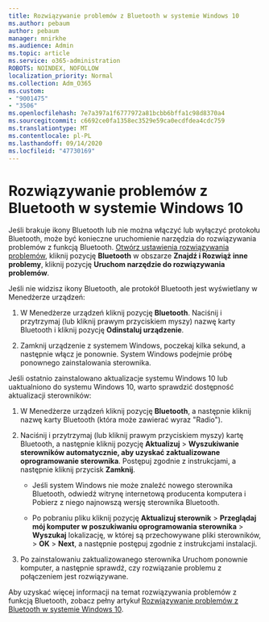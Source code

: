 ```yaml
---
title: Rozwiązywanie problemów z Bluetooth w systemie Windows 10
ms.author: pebaum
author: pebaum
manager: mnirkhe
ms.audience: Admin
ms.topic: article
ms.service: o365-administration
ROBOTS: NOINDEX, NOFOLLOW
localization_priority: Normal
ms.collection: Adm_O365
ms.custom:
- "9001475"
- "3506"
ms.openlocfilehash: 7e7a397a1f6777972a81bcbb6bffa1c98d8370a4
ms.sourcegitcommit: c6692ce0fa1358ec3529e59ca0ecdfdea4cdc759
ms.translationtype: MT
ms.contentlocale: pl-PL
ms.lasthandoff: 09/14/2020
ms.locfileid: "47730169"
---
```

# <a name="fix-bluetooth-problems-in-windows-10"></a>Rozwiązywanie problemów z Bluetooth w systemie Windows 10

Jeśli brakuje ikony Bluetooth lub nie można włączyć lub wyłączyć protokołu Bluetooth, może być konieczne uruchomienie narzędzia do rozwiązywania problemów z funkcją Bluetooth. [Otwórz ustawienia rozwiązywania problemów](ms-settings:troubleshoot), kliknij pozycję **Bluetooth** w obszarze **Znajdź i Rozwiąż inne problemy**, kliknij pozycję **Uruchom narzędzie do rozwiązywania problemów**.

Jeśli nie widzisz ikony Bluetooth, ale protokół Bluetooth jest wyświetlany w Menedżerze urządzeń:

1. W Menedżerze urządzeń kliknij pozycję **Bluetooth**. Naciśnij i przytrzymaj (lub kliknij prawym przyciskiem myszy) nazwę karty Bluetooth i kliknij pozycję **Odinstaluj urządzenie**.

2. Zamknij urządzenie z systemem Windows, poczekaj kilka sekund, a następnie włącz je ponownie. System Windows podejmie próbę ponownego zainstalowania sterownika.

Jeśli ostatnio zainstalowano aktualizacje systemu Windows 10 lub uaktualniono do systemu Windows 10, warto sprawdzić dostępność aktualizacji sterowników:

1. W Menedżerze urządzeń kliknij pozycję **Bluetooth**, a następnie kliknij nazwę karty Bluetooth (która może zawierać wyraz "Radio").

2. Naciśnij i przytrzymaj (lub kliknij prawym przyciskiem myszy) kartę Bluetooth, a następnie kliknij pozycję **Aktualizuj**  >  **Wyszukiwanie sterowników automatycznie, aby uzyskać zaktualizowane oprogramowanie sterownika**. Postępuj zgodnie z instrukcjami, a następnie kliknij przycisk **Zamknij**.

      - Jeśli system Windows nie może znaleźć nowego sterownika Bluetooth, odwiedź witrynę internetową producenta komputera i Pobierz z niego najnowszą wersję sterownika Bluetooth.

    - Po pobraniu pliku kliknij pozycję **Aktualizuj sterownik**  >  **Przeglądaj mój komputer w poszukiwaniu oprogramowania sterownika**  >  **Wyszukaj** lokalizację, w której są przechowywane pliki sterowników, > **OK**  >  **Next**, a następnie postępuj zgodnie z instrukcjami instalacji.

3. Po zainstalowaniu zaktualizowanego sterownika Uruchom ponownie komputer, a następnie sprawdź, czy rozwiązanie problemu z połączeniem jest rozwiązywane.

Aby uzyskać więcej informacji na temat rozwiązywania problemów z funkcją Bluetooth, zobacz pełny artykuł [Rozwiązywanie problemów z Bluetooth w systemie Windows 10](https://support.microsoft.com/help/14169/windows-10-fix-bluetooth-problems).
